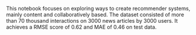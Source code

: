 This notebook focuses on exploring ways to create recommender systems, mainly content and collaboratively based.
The dataset consisted of more than 70 thousand interactions on 3000 news articles by 3000 users.
It achieves a RMSE score of 0.62 and MAE of 0.46 on test data.
